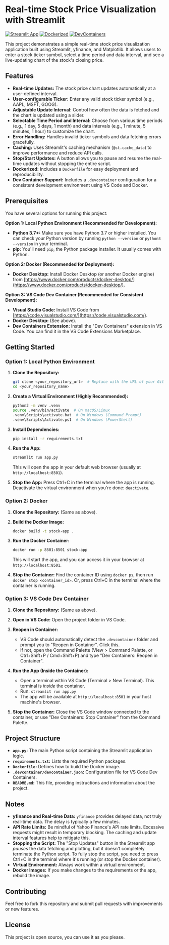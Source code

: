 # Real-time Stock Price Visualization with Streamlit

[![Streamlit App](https://static.streamlit.io/badges/streamlit_badge_black_white.svg)](https://streamlit.io)
[![Dockerized](https://img.shields.io/badge/Docker-ready-blue?logo=docker)](https://www.docker.com/)
[![DevContainers](https://img.shields.io/badge/DevContainers-ready-brightgreen?logo=visualstudiocode)](https://code.visualstudio.com/docs/devcontainers/containers)

This project demonstrates a simple real-time stock price visualization application built using Streamlit, yfinance, and Matplotlib. It allows users to enter a stock ticker symbol, select a time period and data interval, and see a live-updating chart of the stock's closing price.

## Features

*   **Real-time Updates:** The stock price chart updates automatically at a user-defined interval.
*   **User-configurable Ticker:**  Enter any valid stock ticker symbol (e.g., AAPL, MSFT, GOOG).
*   **Adjustable Update Interval:** Control how often the data is fetched and the chart is updated using a slider.
*   **Selectable Time Period and Interval:** Choose from various time periods (e.g., 1 day, 5 days, 1 month) and data intervals (e.g., 1 minute, 5 minutes, 1 hour) to customize the chart.
*   **Error Handling:** Handles invalid ticker symbols and data fetching errors gracefully.
*   **Caching:** Uses Streamlit's caching mechanism (`@st.cache_data`) to improve performance and reduce API calls.
*   **Stop/Start Updates:**  A button allows you to pause and resume the real-time updates without stopping the entire script.
*   **Dockerized:** Includes a `Dockerfile` for easy deployment and reproducibility.
*   **Dev Container Support:**  Includes a `.devcontainer` configuration for a consistent development environment using VS Code and Docker.

## Prerequisites

You have several options for running this project:

**Option 1: Local Python Environment (Recommended for Development):**

*   **Python 3.7+:** Make sure you have Python 3.7 or higher installed. You can check your Python version by running `python --version` or `python3 --version` in your terminal.
*   **pip:**  You'll need `pip`, the Python package installer. It usually comes with Python.

**Option 2: Docker (Recommended for Deployment):**

*   **Docker Desktop:** Install Docker Desktop (or another Docker engine) from [https://www.docker.com/products/docker-desktop/](https://www.docker.com/products/docker-desktop/).

**Option 3: VS Code Dev Container (Recommended for Consistent Development):**

*   **Visual Studio Code:** Install VS Code from [https://code.visualstudio.com/](https://code.visualstudio.com/).
*   **Docker Desktop:**  (See above).
*   **Dev Containers Extension:** Install the "Dev Containers" extension in VS Code. You can find it in the VS Code Extensions Marketplace.

## Getting Started

### Option 1: Local Python Environment

1.  **Clone the Repository:**

    ```bash
    git clone <your_repository_url>  # Replace with the URL of your Git repository
    cd <your_repository_name>
    ```

2.  **Create a Virtual Environment (Highly Recommended):**

    ```bash
    python3 -m venv .venv
    source .venv/bin/activate  # On macOS/Linux
    .venv\Scripts\activate.bat  # On Windows (Command Prompt)
    .venv\Scripts\Activate.ps1  # On Windows (PowerShell)
    ```

3.  **Install Dependencies:**

    ```bash
    pip install -r requirements.txt
    ```

4.  **Run the App:**

    ```bash
    streamlit run app.py
    ```

    This will open the app in your default web browser (usually at `http://localhost:8501`).

5.  **Stop the App:** Press Ctrl+C in the terminal where the app is running.  Deactivate the virtual environment when you're done: `deactivate`.

### Option 2: Docker

1.  **Clone the Repository:** (Same as above).
2.  **Build the Docker Image:**

    ```bash
    docker build -t stock-app .
    ```

3.  **Run the Docker Container:**

    ```bash
    docker run -p 8501:8501 stock-app
    ```

    This will start the app, and you can access it in your browser at `http://localhost:8501`.

4.  **Stop the Container:** Find the container ID using `docker ps`, then run `docker stop <container_id>`.  Or, press Ctrl+C in the terminal where the container is running.

### Option 3: VS Code Dev Container

1.  **Clone the Repository:** (Same as above).
2.  **Open in VS Code:** Open the project folder in VS Code.
3.  **Reopen in Container:**
    *   VS Code should automatically detect the `.devcontainer` folder and prompt you to "Reopen in Container". Click this.
    *   If not, open the Command Palette (View > Command Palette, or Ctrl+Shift+P / Cmd+Shift+P) and type "Dev Containers: Reopen in Container".

4.  **Run the App (Inside the Container):**
    *   Open a terminal within VS Code (Terminal > New Terminal).  This terminal is *inside* the container.
    *   Run: `streamlit run app.py`
    *   The app will be available at `http://localhost:8501` in your host machine's browser.

5.  **Stop the Container:** Close the VS Code window connected to the container, or use "Dev Containers: Stop Container" from the Command Palette.

## Project Structure

*   **`app.py`:** The main Python script containing the Streamlit application logic.
*   **`requirements.txt`:** Lists the required Python packages.
*   **`Dockerfile`:**  Defines how to build the Docker image.
*   **`.devcontainer/devcontainer.json`:**  Configuration file for VS Code Dev Containers.
*   **`README.md`:** This file, providing instructions and information about the project.

## Notes

*   **yfinance and Real-time Data:**  `yfinance` provides delayed data, not truly real-time data.  The delay is typically a few minutes.
*   **API Rate Limits:** Be mindful of Yahoo Finance's API rate limits.  Excessive requests might result in temporary blocking. The caching and update interval features help to mitigate this.
*   **Stopping the Script:**  The "Stop Updates" button in the Streamlit app *pauses* the data fetching and plotting, but it doesn't completely terminate the Python script.  To fully stop the script, you need to press Ctrl+C in the terminal where it's running (or stop the Docker container).
* **Virtual Environment:** Always work within a virtual environment.
* **Docker Images:** If you make changes to the requirements or the app, rebuild the image.

## Contributing

Feel free to fork this repository and submit pull requests with improvements or new features.

## License
This project is open source, you can use it as you please.